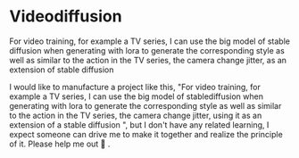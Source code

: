 # Videodiffusion
For video training, for example a TV series, I can use the big model of  stable diffusion when generating with lora to generate the corresponding style as well as similar to the action in the TV series, the camera change jitter, as an extension of stable diffusion

I would like to manufacture a project like this, "For video training, for example a TV series, I can use the big model of stablediffusion when generating with lora to generate the corresponding style as well as similar to the action in the TV series, the camera change jitter, using it as an extension of a stable diffusion ", but I don't have any related learning, I expect someone can drive me to make it together and realize the principle of it. Please help me out 🙂 .


